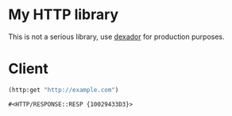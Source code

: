 # My HTTP library

This is not a serious library,
use [dexador](https://github.com/fukamachi/dexador) for production purposes.

# Client

```lisp
(http:get "http://example.com")
```

```result
#<HTTP/RESPONSE::RESP {10029433D3}>
```
